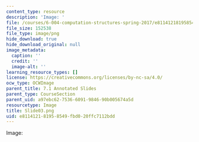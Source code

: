 ```yaml
---
content_type: resource
description: 'Image: '
file: /courses/6-004-computation-structures-spring-2017/e811412181958549fbd020ffc7112bdd_Slide03.png
file_size: 152538
file_type: image/png
hide_download: true
hide_download_original: null
image_metadata:
  caption: ''
  credit: ''
  image-alt: ''
learning_resource_types: []
license: https://creativecommons.org/licenses/by-nc-sa/4.0/
ocw_type: OCWImage
parent_title: 7.1 Annotated Slides
parent_type: CourseSection
parent_uid: a97ebc62-7536-6091-9846-90b005674a5d
resourcetype: Image
title: Slide03.png
uid: e8114121-8195-8549-fbd0-20ffc7112bdd
---
```

Image: 